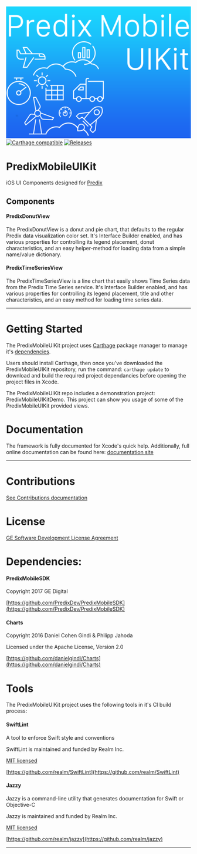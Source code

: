 ![alt tag](./Assets/PredixMobileUIKitTitle.png)
[![Carthage compatible](https://img.shields.io/badge/Carthage-compatible-4BC51D.svg?style=flat)](https://github.com/Carthage/Carthage)
[![Releases](https://img.shields.io/badge/Release-0.1-blue.svg)](https://github.com/PredixDev/PredixMobileUIKit/releases)

PredixMobileUIKit
====

iOS UI Components designed for [Predix](https://predix.io)


## Components
#### PredixDonutView
The PredixDonutView is a donut and pie chart, that defaults to the regular Predix data visualization color set. It's Interface Builder enabled, and has various properties for controlling its legend placement, donut characteristics, and an easy helper-method for loading data from a simple name/value dictionary.

#### PredixTimeSeriesView
The PredixTimeSeriesView is a line chart that easily shows Time Series data from the Predix Time Series service.  It's Interface Builder enabled, and has various properties for controlling its legend placement, title and other characteristics, and an easy method for loading time series data.

---
Getting Started
====
The PredixMobileUIKit project uses [Carthage](https://github.com/Carthage/Carthage) package manager to manage it's [dependencies](#dependencies).

Users should install Carthage, then once you've downloaded the PredixMobileUIKit repository, run the command: `carthage update` to download and build the required project dependancies before opening the project files in Xcode.

The PredixMobileUIKit repo includes a demonstration project: PredixMobileUIKitDemo. This project can show you usage of some of the PredixMobileUIKit provided views. 

Documentation
====
The framework is fully documented for Xcode's quick help. Additionally, full online documentation can be found here: [documentation site](http://predixdev.github.io/PredixMobileUIKit/)

---

Contributions
====
[See Contributions documentation](Contributions.md)

License
====
[GE Software Development License Agreement](LICENSE.md)

<a name="dependencies"></a>
Dependencies:
====
#### PredixMobileSDK
Copyright 2017 GE Digital

[https://github.com/PredixDev/PredixMobileSDK](https://github.com/PredixDev/PredixMobileSDK)

#### Charts
Copyright 2016 Daniel Cohen Gindi & Philipp Jahoda

Licensed under the Apache License, Version 2.0

[https://github.com/danielgindi/Charts](https://github.com/danielgindi/Charts)

Tools
====
The PredixMobileUIKit project uses the following tools in it's CI build process:

#### SwiftLint
A tool to enforce Swift style and conventions

SwiftLint is maintained and funded by Realm Inc.

[MIT licensed](https://github.com/realm/SwiftLint/blob/master/LICENSE)

[https://github.com/realm/SwiftLint](https://github.com/realm/SwiftLint)

#### Jazzy
Jazzy is a command-line utility that generates documentation for Swift or Objective-C

Jazzy is maintained and funded by Realm Inc.

[MIT licensed](https://github.com/realm/jazzy/blob/master/LICENSE)

[https://github.com/realm/jazzy](https://github.com/realm/jazzy)

---
